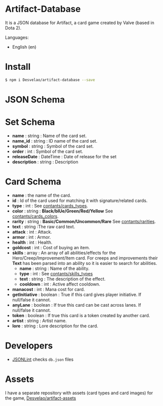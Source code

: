 # Artifact-Database

It is a JSON database for Artifact, a card game created by Valve (based in Dota 2).

Languages:
- English (en)

# Install

```bash
$ npm i Desvelao/artifact-database --save
```

# JSON Schema

# Set Schema
- **name** : string : Name of the card set.
- **name_id** : string : ID name of the card set.
- **symbol** : string : Symbol of the card set.
- **order** : int : Symbol of the card set.
- **releaseDate** : DateTime : Date of release for the set
- **description** : string : Description

# Card Schema

- **name** : the name of the card.
- **id** : Id of the card used for matching it with signature/related cards.
- **type** : int : See [contants/cards_types](https://github.com/Desvelao/artifact-database/constants/cards_types.json).
- **color** : string : **Black/blUe/Green/Red/Yellow** See [contants/cards_colors](https://github.com/Desvelao/artifact-database/constants/cards_colors.json).
- **rarity** : string : **Basic/Common/Uncommon/Rare** See [contants/rarities](https://github.com/Desvelao/artifact-database/constants/rarities.json).
- **text** : string :The raw card text.
- **attack** : int : Attack.
- **armor** : int : Armor.
- **health** : int : Health.
- **goldcost** : int : Cost of buying an item.
- **skills** : array : An array of all abilities/effects for the Hero/Creep/Improvement/Item card. For creeps and improvements their **Text** has been parsed into an ability so it is easier to search for abilities.
  - **name** : string : Name of the ability.
  - **type** : int : See [contants/skills_types](https://github.com/Desvelao/artifact-database/constants/skills_types.json)
  - **text** : string : The description of the effect.
  - **cooldown** : int : Active affect cooldown.
- **manacost** : int : Mana cost for card.
- **getInitiative** : boolean : True if this card gives player initiative. If null/false it cannot.
- **anyLane** : boolean : If true this card can be cast across lanes. If null/false it cannot.
- **token** : boolean : If true this card is a token created by another card.
- **artist** : string : Artist name.
- **lore** : string : Lore description for the card.

# Developers

- [JSONLint](https://jsonlint.com) checks `db.json` files

# Assets

I have a separate repository with assets (card types and card images) for the game, [Desvelao/artifact-assets](https://github.com/Desvelao/artifact-assets)
